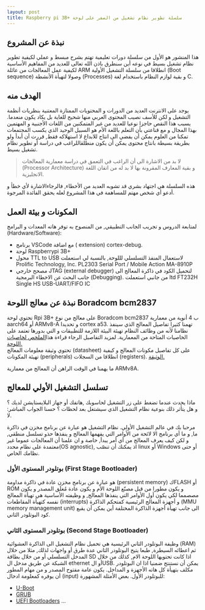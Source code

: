 ```yaml
---
layout: post
title: Raspberry pi 3B+ سلسلة تطوير نظام تشغيل من الصفر على لوحة
---
```


## نبذة عن المشروع
هذا المنشور هو الأول من سلسلة دورات تعليمية تهتم بشرح مبسط و عملي لكيفية تطوير نظام تشغيل بسيط في نوعه أين سنطرق باذن الله تعالى للعديد من المفاهيم الأساسية لكيفية عمل المعالجات من عائلة ARM انطلاقا من سلسلة التشغيل الأولية (Boot sequence) وصولا لتهيأة الأنشطة (Processes) و بقية لوازم النظام باستخدام لغة C.

##  الهدف منه
يوجد على الانترنت العديد من الدورات و المحتويات الممتازة المعتنية بنظريات أنظمة التشغيل و لكن للأسف نصيب المحتوى العربي منها شحيح للغاية بل يكاد يكون منعدما.
يسبب هذا النقص حاجزا نوعيا للعديد من غير المتمكنين من اللغات الأجنبية و المهتمين بهذا المجال و مع قناعتي بأن التعلم باللغة الأم هو السبيل الوحيد الذي يكسب المجتمعات تمكنا من العلوم يمكن أن يفضي الى انتاج للابداع لا استهلاكه فقط, قررت أن أبدأ ولو بطريقة بسيطة بانتاج محتوى يمكن أن يكون منطلقاللراغب في دراسة أو تطوير نظام تشغيل بسيط.
>لا بد من الاشارة الى أن الراغب في التعمق في دراسة معمارية المعالجات (Processor Architecture) و بقية المعارف المقرونة بها لا بد له من اتقان اللغة الانجليزية.

هذه السلسلة هي اجتهاد بشري قد تشوبه العديد من الأخطاء, فالرجاءالاشارة لأي خطأ و أدعو أي شخص مهتم للمساهمة في هذا المشروع لعله يحقق الفائدة المرجوة.

## المكونات و بيئة العمل
لمتابعة الدروس و تجريب الجانب التطبيقي, من المنصوح به توفر هاته المعدات و البرامج (Hardware/Software):
- برنامج VSCode مع اضافة ( extension) cortex-debug.
- لوحة Raspberrypi 3B+
- محول TTL to USB لاستعمال المنفذ التسلسلي لللوحة, بالنسبة لي استعملت Prolific Technology, Inc. PL2303 Serial Port / Mobile Action MA-8910P
- مصحح خارجي JTAG (external debugger) لتحميل الكود في ذاكرة المعالج الى جانب البحث عن الاخطاء البرمجية (Debugging).
من جانبي استعملت ltd FT232H Single HS USB-UART/FIFO IC 

## نبذة عن معالج اللوحة Boradcom bcm2837

تحتوي لوحة Rpi 3B+ على معالج من نوع Boradcom bcm2837 ب 4 أنوية من معمارية aarch64 أو ARMv8-A و تحديدا cortex a53. تهمنا كثيرا تفاصيل المعالج الذي سينفذ نظامنا لأنه من وظائف النظام تهيئة البيئة اللازمة للتطبيقات و التي بدورها تعتمد على الخاصيات المتاحة من المعمارية.
لمزيد التفاصيل الرجاء قراءة هذا[الملخص لخاصيات اللوحة.](https://datasheets.raspberrypi.com/rpi3/raspberry-pi-3-b-plus-product-brief.pdf)  
تحتوي وثيقة معلومات المعالج (datasheet) على كل تفاصيل مكونات المعالج و كيفية تهيئة المكونات (peripherals) انطلاقا من السجلات (registers). [الوثيقة.](https://github.com/raspberrypi/documentation/files/1888662/BCM2837-ARM-Peripherals.-.Revised.-.V2-1.pdf)

ما يهمنا في الوقت الراهن أن المعالج من معمارية ARMv8A.

## تسلسل التشغيل الأولي للمعالج
 
ماذا يحدث عندما تضغط على زر التشغيل لحاسوبك ,هاتفك أو جهاز البلايستايشن لديك ؟ و هل يتأثر ذلك بنوعية نظام التشغيل الذي سيشتغل بعد لحظات ؟ حسنا الجواب المباشر: لا.

مرحبا بك في عالم التشغيل الأولي. نظام التشغيل هو عبارة عن برنامج مخزن في ذاكرة ما, و ما أي برنامج الا لائحة من الأوامر التي يفهمها المعالج و ينفذها حذو تسلسل منطقي, و لكن كيف يعرف المعالج من أي أمر يبدأ, خاصة و ان علمنا أن المعالجات عموما غير معتمدة على نظام محدد(OS agnostic), اذ يمكنك أن تنصّب linux أو Windows أو حتى نظامك الخاص.

### بوتلودر المستوى الأول (First Stage Bootloader)

هو عبارة عن برنامج مخزن عادة في ذاكرة مداومة (persistent memory) كFLASH أو ROM و يكون مطورا من قبل مصنّع اللوحة الأم و يكون عادة مُغلَق المصدر و يكون مصصمما لكي يكون أول الأوامر التي ينفذها المعالج, و وظيفته الأساسية هي تهيأة المعالج نفسه كتهيأة المقاطعات (interrupts) و أجهزة المعالج الرئيسية كمتحكم الذاكرة (MMU memory management unit) الى جانب تهيأة أجهزة الذاكرة المختلفة أين يمكن أن يقبع كود البوتلودر الثاني.

### بوتلودر المستوى الثاني (Second Stage Bootloader)

وظيفة البوتلودر الثاني الرئيسية هي تحميل نظام التشغيل الى الذاكرة العشوائية (RAM) ثم اعطائه السيطرة, طبعا يتيح البوتلودر الثاني عدة طرق أو واجهات لذلك, مثلا من خلال المدخل التسلسلي أو من خلال بطاقة SD اذا كانت تحتويها اللوحة الام, كذلك من خلال الشبكة عن طريق مدخل ال ethernet أو الUSB.
يمكن أن نستنتج ضمنيا اذا ان البوتلودر مكلف بتهيأة كل هاته الأجهزة و المداخل. يكون عامة مفتوح المصدر و من مهام المطور أن يوفره كمعلومة ادخال (input) للبوتلودر الأول.
بعض الأمثلة المشهورة: 
- [U-Boot](https://www.denx.de/wiki/U-Boot)
- [GRUB](https://www.gnu.org/software/grub/)
- [UEFI Bootloaders](https://wiki.osdev.org/UEFI) ...
